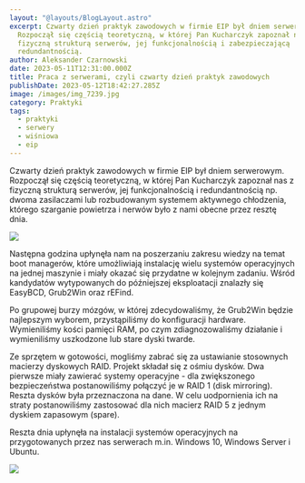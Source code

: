 ```yaml
---
layout: "@layouts/BlogLayout.astro"
excerpt: Czwarty dzień praktyk zawodowych w firmie EIP był dniem serwerowym.
  Rozpoczął się częścią teoretyczną, w której Pan Kucharczyk zapoznał nas z
  fizyczną strukturą serwerów, jej funkcjonalnością i zabezpieczającą
  redundantnością.
author: Aleksander Czarnowski
date: 2023-05-11T12:31:00.000Z
title: Praca z serwerami, czyli czwarty dzień praktyk zawodowych
publishDate: 2023-05-12T18:42:27.285Z
image: /images/img_7239.jpg
category: Praktyki
tags:
  - praktyki
  - serwery
  - wiśniowa
  - eip
---
```

Czwarty dzień praktyk zawodowych w firmie EIP był dniem serwerowym. Rozpoczął się częścią teoretyczną, w której Pan Kucharczyk zapoznał nas z fizyczną strukturą serwerów, jej funkcjonalnością i redundantnością np. dwoma zasilaczami lub rozbudowanym systemem aktywnego chłodzenia, którego szarganie powietrza i nerwów było z nami obecne przez resztę dnia.

![](/images/img_7271.jpg)

Następna godzina upłynęła nam na poszerzaniu zakresu wiedzy na temat boot managerów, które umożliwiają instalację wielu systemów operacyjnych na jednej maszynie i miały okazać się przydatne w kolejnym zadaniu. Wśród kandydatów wytypowanych do późniejszej eksploatacji znalazły się EasyBCD, Grub2Win oraz rEFind.

Po grupowej burzy mózgów, w której zdecydowaliśmy, że Grub2Win będzie najlepszym wyborem, przystąpiliśmy do konfiguracji hardware. Wymieniliśmy kości pamięci RAM, po czym zdiagnozowaliśmy działanie i wymieniliśmy uszkodzone lub stare dyski twarde.

Ze sprzętem w gotowości, mogliśmy zabrać się za ustawianie stosownych macierzy dyskowych RAID. Projekt składał się z ośmiu dysków. Dwa pierwsze miały zawierać systemy operacyjne - dla zwiększonego bezpieczeństwa postanowiliśmy połączyć je w RAID 1 (disk mirroring). Reszta dysków była przeznaczona na dane. W celu uodpornienia ich na straty postanowiliśmy zastosować dla nich macierz RAID 5 z jednym dyskiem zapasowym (spare).

Reszta dnia upłynęła na instalacji systemów operacyjnych na przygotowanych przez nas serwerach m.in. Windows 10, Windows Server i Ubuntu.

![](/images/img_7265.jpg)